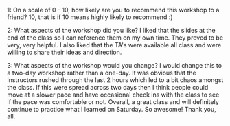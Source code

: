 1: On a scale of 0 - 10, how likely are you to recommend this workshop to a friend?
10, that is if 10 means highly likely to recommend :)

2: What aspects of the workshop did you like?
I liked that the slides at the end of the class so I can reference them on my own time. They proved to be very, very helpful. I also liked that the TA's were available all class and were willing to share their ideas and direction.

3: What aspects of the workshop would you change?
I would change this to a two-day workshop rather than a one-day. It was obvious that the instructors rushed through the last 2 hours which led to a bit chaos amongst the class. If this were spread across two days then I think people could move at a slower pace and have occasional check ins with the class to see if the pace was comfortable or not. Overall, a great class and will definitely continue to practice what I learned on Saturday. So awesome! Thank you, all.
